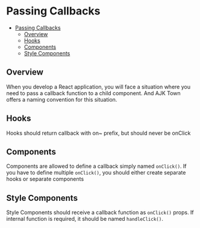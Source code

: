 # Passing Callbacks


<!-- TOC -->

- [Passing Callbacks](#passing-callbacks)
  - [Overview](#overview)
  - [Hooks](#hooks)
  - [Components](#components)
  - [Style Components](#style-components)

<!-- /TOC -->

## Overview
When you develop a React application, you will face a situation where you need to pass a callback function to a child component. And AJK Town offers a naming convention for this situation.

## Hooks

Hooks should return callback with on~ prefix, but should never be onClick


## Components

Components are allowed to define a callback simply named `onClick()`. If you have to define multiple `onClick()`, you should either create separate hooks or separate components


## Style Components

Style Components should receive a callback function as `onClick()` props. If internal function is required, it should be named `handleClick()`.